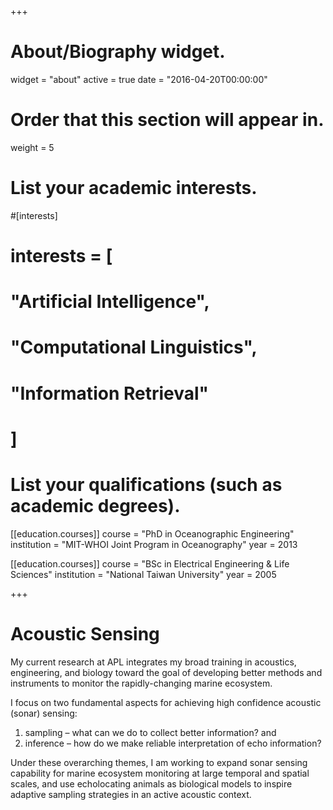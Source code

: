 +++
# About/Biography widget.
widget = "about"
active = true
date = "2016-04-20T00:00:00"

# Order that this section will appear in.
weight = 5

# List your academic interests.
#[interests]
#  interests = [
#    "Artificial Intelligence",
#    "Computational Linguistics",
#    "Information Retrieval"
#  ]

# List your qualifications (such as academic degrees).
[[education.courses]]
  course = "PhD in Oceanographic Engineering"
  institution = "MIT-WHOI Joint Program in Oceanography"
  year = 2013

[[education.courses]]
  course = "BSc in Electrical Engineering & Life Sciences"
  institution = "National Taiwan University"
  year = 2005


+++

# Acoustic Sensing

My current research at APL integrates my broad training in acoustics, engineering, and biology toward the goal of developing better methods and instruments to monitor the rapidly-changing marine ecosystem.

I focus on two fundamental aspects for achieving high confidence acoustic (sonar) sensing:

1. sampling – what can we do to collect better information? and
2. inference – how do we make reliable interpretation of echo information?

Under these overarching themes, I am working to expand sonar sensing capability for marine ecosystem monitoring at large temporal and spatial scales, and use echolocating animals as biological models to inspire adaptive sampling strategies in an active acoustic context.
